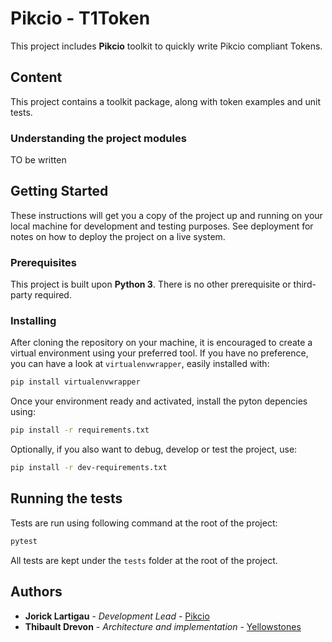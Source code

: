 # Pikcio - T1Token

This project includes **Pikcio** toolkit to quickly write Pikcio compliant Tokens.

## Content

This project contains a toolkit package, along with token examples and unit tests.

### Understanding the project modules

TO be written

## Getting Started

These instructions will get you a copy of the project up and running on your 
local machine for development and testing purposes. 
See deployment for notes on how to deploy the project on a live system.

### Prerequisites

This project is built upon **Python 3**.
There is no other prerequisite or third-party required.


### Installing

After cloning the repository on your machine, it is encouraged to create a
virtual environment using your preferred tool. If you have no preference, you
can have a look at `virtualenvwrapper`, easily installed with:

```bash
pip install virtualenvwrapper
```

Once your environment ready and activated, install the pyton depencies using:

```bash
pip install -r requirements.txt
```

Optionally, if you also want to debug, develop or test the project, use:

```bash
pip install -r dev-requirements.txt
```

## Running the tests

Tests are run using following command at the root of the project:

```bash
pytest
```

All tests are kept under the `tests` folder at the root of the project.

## Authors

- **Jorick Lartigau** - *Development Lead* - [Pikcio](https://pikciochain.com)
- **Thibault Drevon** - *Architecture and implementation* - [Yellowstones](http://www.yellowstones.io)
